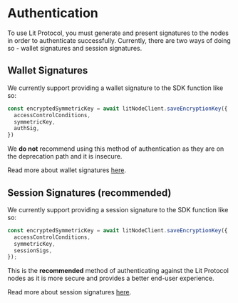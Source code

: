 # Authentication

To use Lit Protocol, you must generate and present signatures to the nodes in order to authenticate successfully. Currently, there are two ways of doing so - wallet signatures and session signatures.

## Wallet Signatures

We currently support providing a wallet signature to the SDK function like so:

```javascript
const encryptedSymmetricKey = await litNodeClient.saveEncryptionKey({
  accessControlConditions,
  symmetricKey,
  authSig,
})
```

We **do not** recommend using this method of authentication as they are on the deprecation path and it is insecure.

Read more about wallet signatures [here](/SDK/Explanation/authentication/authSig).

## Session Signatures (recommended)

We currently support providing a session signature to the SDK function like so:

```javascript
const encryptedSymmetricKey = await litNodeClient.saveEncryptionKey({
  accessControlConditions,
  symmetricKey,
  sessionSigs,
});
```

This is the **recommended** method of authenticating against the Lit Protocol nodes as it is more secure and provides a better end-user experience.

Read more about session signatures [here](/SDK/Explanation/authentication/sessionSigs).
